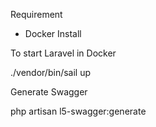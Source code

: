 Requirement 
- Docker Install



To start Laravel in Docker

./vendor/bin/sail up




Generate Swagger

php artisan l5-swagger:generate
